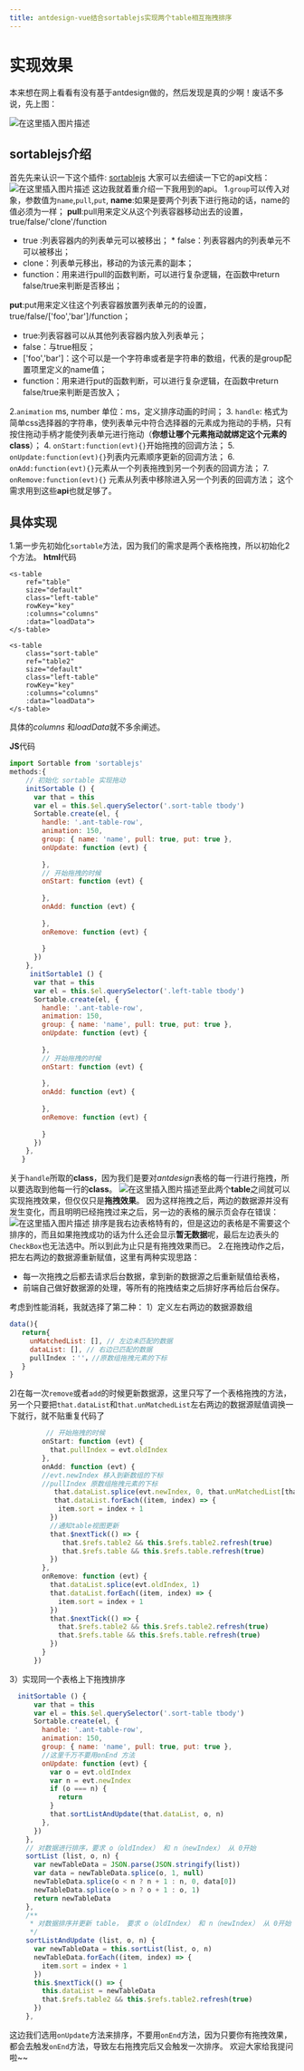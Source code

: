 ```yaml
---
title: antdesign-vue结合sortablejs实现两个table相互拖拽排序
---
```

# 实现效果
本来想在网上看看有没有基于antdesign做的，然后发现是真的少啊！废话不多说，先上图：

![在这里插入图片描述](https://img-blog.csdnimg.cn/20210107161521792.gif#pic_center)




## sortablejs介绍
首先先来认识一下这个插件: [sortablejs](http://www.sortablejs.com/index.html)
大家可以去细读一下它的api文档：
![在这里插入图片描述](https://img-blog.csdnimg.cn/20210107162025864.png?x-oss-process=image/watermark,type_ZmFuZ3poZW5naGVpdGk,shadow_10,text_aHR0cHM6Ly9ibG9nLmNzZG4ubmV0L3p3ZDg2MjM3NTY5OA==,size_16,color_FFFFFF,t_70)
这边我就着重介绍一下我用到的api。
1.`group`可以传入对象，参数值为`name`,`pull`,`put`,
 **name**:如果是要两个列表下进行拖动的话，name的值必须为一样；
  **pull**:pull用来定义从这个列表容器移动出去的设置，true/false/'clone'/function
   * true :列表容器内的列表单元可以被移出；
    * false：列表容器内的列表单元不可以被移出；
   *  clone：列表单元移出，移动的为该元素的副本；
  *   function：用来进行pull的函数判断，可以进行复杂逻辑，在函数中return false/true来判断是否移出；
    
**put**:put用来定义往这个列表容器放置列表单元的的设置，true/false/['foo','bar']/function；
* true:列表容器可以从其他列表容器内放入列表单元；
* false：与true相反；
* ['foo','bar']：这个可以是一个字符串或者是字符串的数组，代表的是group配置项里定义的name值；
 * function：用来进行put的函数判断，可以进行复杂逻辑，在函数中return false/true来判断是否放入；
 
2.`animation`  ms, number 单位：ms，定义排序动画的时间；
3. `handle`: 格式为简单css选择器的字符串，使列表单元中符合选择器的元素成为拖动的手柄，只有按住拖动手柄才能使列表单元进行拖动（**你想让哪个元素拖动就绑定这个元素的class**）；
4. `onStart:function(evt){}`开始拖拽的回调方法；
5. `onUpdate:function(evt){}`列表内元素顺序更新的回调方法；
6. `onAdd:function(evt){}`元素从一个列表拖拽到另一个列表的回调方法；
7. `onRemove:function(evt){}` 元素从列表中移除进入另一个列表的回调方法；
这个需求用到这些**api**也就足够了。
## 具体实现
1.第一步先初始化`sortable`方法，因为我们的需求是两个表格拖拽，所以初始化2个方法。
**html**代码
```
<s-table
    ref="table"
    size="default"
    class="left-table"
    rowKey="key"
    :columns="columns"
    :data="loadData">
</s-table>
          
<s-table
    class="sort-table"
    ref="table2"
    size="default"
    class="left-table"
    rowKey="key"
    :columns="columns"
    :data="loadData">
</s-table>
```
具体的*columns* 和*loadData*就不多余阐述。

**JS**代码
```javascript
import Sortable from 'sortablejs'
methods:{
    // 初始化 sortable 实现拖动
    initSortable () {
      var that = this
      var el = this.$el.querySelector('.sort-table tbody')
      Sortable.create(el, {
        handle: '.ant-table-row',
        animation: 150,
        group: { name: 'name', pull: true, put: true },
        onUpdate: function (evt) {
  
        },
        // 开始拖拽的时候
        onStart: function (evt) {
         
        },
        onAdd: function (evt) {
          
        },
        onRemove: function (evt) {
 
        }
      })
    },
     initSortable1 () {
      var that = this
      var el = this.$el.querySelector('.left-table tbody')
      Sortable.create(el, {
        handle: '.ant-table-row',
        animation: 150,
        group: { name: 'name', pull: true, put: true },
        onUpdate: function (evt) {
  
        },
        // 开始拖拽的时候
        onStart: function (evt) {
         
        },
        onAdd: function (evt) {
          
        },
        onRemove: function (evt) {
 
        }
      })
    },
   }
```
关于`handle`所取的**class**，因为我们是要对*antdesign*表格的每一行进行拖拽，所以要选取到他每一行的**class**。
![在这里插入图片描述](https://img-blog.csdnimg.cn/20210107164241136.png?x-oss-process=image/watermark,type_ZmFuZ3poZW5naGVpdGk,shadow_10,text_aHR0cHM6Ly9ibG9nLmNzZG4ubmV0L3p3ZDg2MjM3NTY5OA==,size_16,color_FFFFFF,t_70)至此两个**table**之间就可以实现拖拽效果，但仅仅只是**拖拽效果**。
因为这样拖拽之后，两边的数据源并没有发生变化，而且明明已经拖拽过来之后，另一边的表格的展示页会存在错误：
![在这里插入图片描述](https://img-blog.csdnimg.cn/20210107165016844.png?x-oss-process=image/watermark,type_ZmFuZ3poZW5naGVpdGk,shadow_10,text_aHR0cHM6Ly9ibG9nLmNzZG4ubmV0L3p3ZDg2MjM3NTY5OA==,size_16,color_FFFFFF,t_70)
排序是我右边表格特有的，但是这边的表格是不需要这个排序的，而且如果拖拽成功的话为什么还会显示**暂无数据**呢，最后左边表头的`CheckBox`也无法选中。所以到此为止只是有拖拽效果而已。
2.在拖拽动作之后，把左右两边的数据源重新赋值，这里有两种实现思路：
  * 每一次拖拽之后都去请求后台数据，拿到新的数据源之后重新赋值给表格，
  * 前端自己做好数据源的处理，等所有的拖拽结束之后排好序再给后台保存。
  
 考虑到性能消耗，我就选择了第二种：
 1）定义左右两边的数据源数组
 ```javascript
data(){
	return{
	  unMatchedList: [], // 左边未匹配的数据
      dataList: [], // 右边已匹配的数据
      pullIndex ：''，//原数组拖拽元素的下标
	}
}
```
2)在每一次`remove`或者`add`的时候更新数据源，这里只写了一个表格拖拽的方法，另一个只要把`that.dataList`和`that.unMatchedList`左右两边的数据源赋值调换一下就行，就不贴重复代码了
```javascript
		 // 开始拖拽的时候
        onStart: function (evt) {
          that.pullIndex = evt.oldIndex
        },
        onAdd: function (evt) {
        //evt.newIndex 移入到新数组的下标
        //pullIndex 原数组拖拽元素的下标
           that.dataList.splice(evt.newIndex, 0, that.unMatchedList[that.pullIndex])
           that.dataList.forEach((item, index) => {
            item.sort = index + 1
          })
          //通知table视图更新
          that.$nextTick(() => {
             that.$refs.table2 && this.$refs.table2.refresh(true)
      		 that.$refs.table && this.$refs.table.refresh(true)
          })
        },
        onRemove: function (evt) {
          that.dataList.splice(evt.oldIndex, 1)
          that.dataList.forEach((item, index) => {
            item.sort = index + 1
          })
          that.$nextTick(() => {
            that.$refs.table2 && this.$refs.table2.refresh(true)
      		that.$refs.table && this.$refs.table.refresh(true)
          })
        }
      })
```
3）实现同一个表格上下拖拽排序
```javascript
  initSortable () {
      var that = this
      var el = this.$el.querySelector('.sort-table tbody')
      Sortable.create(el, {
        handle: '.ant-table-row',
        animation: 150,
        group: { name: 'name', pull: true, put: true },
        //这里千万不要用onEnd 方法
        onUpdate: function (evt) {
          var o = evt.oldIndex
          var n = evt.newIndex
          if (o === n) {
            return
          }
          that.sortListAndUpdate(that.dataList, o, n)
        },
      })
    },
    // 对数据进行排序，要求 o（oldIndex） 和 n（newIndex） 从 0开始
    sortList (list, o, n) {
      var newTableData = JSON.parse(JSON.stringify(list))
      var data = newTableData.splice(o, 1, null)
      newTableData.splice(o < n ? n + 1 : n, 0, data[0])
      newTableData.splice(o > n ? o + 1 : o, 1)
      return newTableData
    },
    /**
     * 对数据排序并更新 table， 要求 o（oldIndex） 和 n（newIndex） 从 0开始
     */
    sortListAndUpdate (list, o, n) {
      var newTableData = this.sortList(list, o, n)
      newTableData.forEach((item, index) => {
        item.sort = index + 1
      })
      this.$nextTick(() => {
        this.dataList = newTableData
        that.$refs.table2 && this.$refs.table2.refresh(true)
      })
    },
```
这边我们选用`onUpdate`方法来排序，不要用`onEnd`方法，因为只要你有拖拽效果，都会去触发`onEnd`方法，导致左右拖拽完后又会触发一次排序。
欢迎大家给我提问啦~~